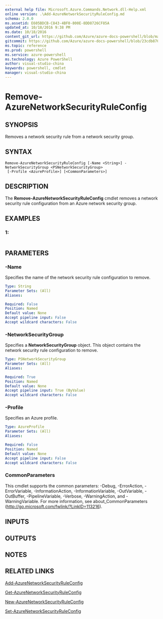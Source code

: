 ```yaml
---
external help file: Microsoft.Azure.Commands.Network.dll-Help.xml
online version: .\Add-AzureNetworkSecurityRuleConfig.md
schema: 2.0.0
ms.assetid: E605BDCB-C843-4BF0-800E-8DD8726CF85A
updated_at: 10/18/2016 9:38 PM
ms.date: 10/18/2016
content_git_url: https://github.com/Azure/azure-docs-powershell/blob/master/azureps-cmdlets-docs/ResourceManager/AzureRM.Network/v0.9.8/Remove-AzureNetworkSecurityRuleConfig.md
gitcommit: https://github.com/Azure/azure-docs-powershell/blob/23cdb8705d4ab9807c0e21b238f3b134a7d49c7d/azureps-cmdlets-docs/ResourceManager/AzureRM.Network/v0.9.8/Remove-AzureNetworkSecurityRuleConfig.md
ms.topic: reference
ms.prod: powershell
ms.service: azure-powershell
ms.technology: Azure PowerShell
author: visual-studio-china
keywords: powershell, cmdlet
manager: visual-studio-china
---
```


# Remove-AzureNetworkSecurityRuleConfig

## SYNOPSIS
Removes a network security rule from a network security group.

## SYNTAX

```
Remove-AzureNetworkSecurityRuleConfig [-Name <String>] -NetworkSecurityGroup <PSNetworkSecurityGroup>
 [-Profile <AzureProfile>] [<CommonParameters>]
```

## DESCRIPTION
The **Remove-AzureNetworkSecurityRuleConfig** cmdlet removes a network security rule configuration from an Azure network security group.

## EXAMPLES

### 1:
```

```

## PARAMETERS

### -Name
Specifies the name of the network security rule configuration to remove.

```yaml
Type: String
Parameter Sets: (All)
Aliases: 

Required: False
Position: Named
Default value: None
Accept pipeline input: False
Accept wildcard characters: False
```

### -NetworkSecurityGroup
Specifies a **NetworkSecurityGroup** object.
This object contains the network security rule configuration to remove.

```yaml
Type: PSNetworkSecurityGroup
Parameter Sets: (All)
Aliases: 

Required: True
Position: Named
Default value: None
Accept pipeline input: True (ByValue)
Accept wildcard characters: False
```

### -Profile
Specifies an Azure profile.

```yaml
Type: AzureProfile
Parameter Sets: (All)
Aliases: 

Required: False
Position: Named
Default value: None
Accept pipeline input: False
Accept wildcard characters: False
```

### CommonParameters
This cmdlet supports the common parameters: -Debug, -ErrorAction, -ErrorVariable, -InformationAction, -InformationVariable, -OutVariable, -OutBuffer, -PipelineVariable, -Verbose, -WarningAction, and -WarningVariable. For more information, see about_CommonParameters (http://go.microsoft.com/fwlink/?LinkID=113216).

## INPUTS

## OUTPUTS

## NOTES

## RELATED LINKS

[Add-AzureNetworkSecurityRuleConfig](.\Add-AzureNetworkSecurityRuleConfig.md)

[Get-AzureNetworkSecurityRuleConfig](.\Get-AzureNetworkSecurityRuleConfig.md)

[New-AzureNetworkSecurityRuleConfig](.\New-AzureNetworkSecurityRuleConfig.md)

[Set-AzureNetworkSecurityRuleConfig](.\Set-AzureNetworkSecurityRuleConfig.md)


